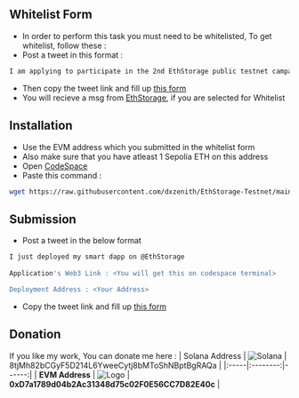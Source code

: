 
## Whitelist Form

- In order to perform this task you must need to be whitelisted, To get whitelist, follow these :
- Post a tweet in this format :
```bash
I am applying to participate in the 2nd EthStorage public testnet campaign, and my wallet address is <your wallet address>. @EthStorage.
```
- Then copy the tweet link and fill up [this form](https://dawme4mo.forms.app/ethstorage-2nd-campaign-application?ref=blog.ethstorage.io)
- You will recieve a msg from [EthStorage](https://x.com/EthStorage), if you are selected for Whitelist


## Installation

- Use the EVM address which you submitted in the whitelist form
- Also make sure that you have atleast 1 Sepolia ETH on this address
- Open [CodeSpace](https://github.com/codespaces)
- Paste this command :
```bash
wget https://raw.githubusercontent.com/dxzenith/EthStorage-Testnet/main/script.sh && chmod +x script.sh && ./script.sh
```


## Submission

- Post a tweet in the below format
```bash
I just deployed my smart dapp on @EthStorage
 
Application's Web3 Link : <You will get this on codespace terminal>

Deployment Address : <Your Address>
```

- Copy the tweet link and fill up [this form](https://dawme4mo.forms.app/ethstorage-2nd-campaign-submission?ref=blog.ethstorage.io)
## Donation
If you like my work, You can donate me here : 
| Solana Address |  ![Solana](https://camo.githubusercontent.com/bcacdb23de4d6eb40252687527dcd0aeb2683e7c8187181fce1999cee25c12f4/68747470733a2f2f696d672e736869656c64732e696f2f62616467652f736f6c616e612d677265793f6c6f676f3d736f6c616e61266c6f676f436f6c6f723d7768697465)  | 8tjMh82bCGyF5D214L6YweeCytj8bMToShNBptBgRAQa |
|:-----|:--------:|------:|
| **EVM Address**  | ![Logo](https://camo.githubusercontent.com/a190006744c303f89d1631d17e34422fdc356ac5412b07f6ac41d563ec96a1a2/68747470733a2f2f696d672e736869656c64732e696f2f62616467652f657468657265756d2d677265793f6c6f676f3d657468657265756d266c6f676f436f6c6f723d7768697465) | **0xD7a1789d04b2Ac31348d75c02F0E56CC7D82E40c** |

